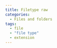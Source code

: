 ```yaml
---
title: Filetype raw
categories:
  - Files and folders
tags:
  - file
  - "file type"
  - extension
---
```

